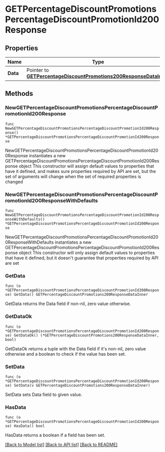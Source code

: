 # GETPercentageDiscountPromotionsPercentageDiscountPromotionId200Response

## Properties

Name | Type | Description | Notes
------------ | ------------- | ------------- | -------------
**Data** | Pointer to [**GETPercentageDiscountPromotions200ResponseDataInner**](GETPercentageDiscountPromotions200ResponseDataInner.md) |  | [optional] 

## Methods

### NewGETPercentageDiscountPromotionsPercentageDiscountPromotionId200Response

`func NewGETPercentageDiscountPromotionsPercentageDiscountPromotionId200Response() *GETPercentageDiscountPromotionsPercentageDiscountPromotionId200Response`

NewGETPercentageDiscountPromotionsPercentageDiscountPromotionId200Response instantiates a new GETPercentageDiscountPromotionsPercentageDiscountPromotionId200Response object
This constructor will assign default values to properties that have it defined,
and makes sure properties required by API are set, but the set of arguments
will change when the set of required properties is changed

### NewGETPercentageDiscountPromotionsPercentageDiscountPromotionId200ResponseWithDefaults

`func NewGETPercentageDiscountPromotionsPercentageDiscountPromotionId200ResponseWithDefaults() *GETPercentageDiscountPromotionsPercentageDiscountPromotionId200Response`

NewGETPercentageDiscountPromotionsPercentageDiscountPromotionId200ResponseWithDefaults instantiates a new GETPercentageDiscountPromotionsPercentageDiscountPromotionId200Response object
This constructor will only assign default values to properties that have it defined,
but it doesn't guarantee that properties required by API are set

### GetData

`func (o *GETPercentageDiscountPromotionsPercentageDiscountPromotionId200Response) GetData() GETPercentageDiscountPromotions200ResponseDataInner`

GetData returns the Data field if non-nil, zero value otherwise.

### GetDataOk

`func (o *GETPercentageDiscountPromotionsPercentageDiscountPromotionId200Response) GetDataOk() (*GETPercentageDiscountPromotions200ResponseDataInner, bool)`

GetDataOk returns a tuple with the Data field if it's non-nil, zero value otherwise
and a boolean to check if the value has been set.

### SetData

`func (o *GETPercentageDiscountPromotionsPercentageDiscountPromotionId200Response) SetData(v GETPercentageDiscountPromotions200ResponseDataInner)`

SetData sets Data field to given value.

### HasData

`func (o *GETPercentageDiscountPromotionsPercentageDiscountPromotionId200Response) HasData() bool`

HasData returns a boolean if a field has been set.


[[Back to Model list]](../README.md#documentation-for-models) [[Back to API list]](../README.md#documentation-for-api-endpoints) [[Back to README]](../README.md)


